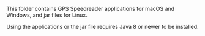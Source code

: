 This folder contains GPS Speedreader applications for macOS and Windows, 
and jar files for Linux.

Using the applications or the jar file requires Java 8 or newer to be installed.
